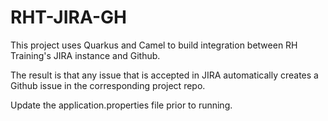 # RHT-JIRA-GH

This project uses Quarkus and Camel to build integration between RH Training's JIRA instance and Github.

The result is that any issue that is accepted in JIRA automatically creates a Github issue in the corresponding project repo.

Update the application.properties file prior to running.
